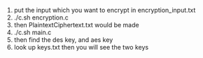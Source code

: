 1. put the input which you want to encrypt in encryption_input.txt
2. ./c.sh encryption.c
3. then PlaintextCiphertext.txt would be made
4. ./c.sh main.c
5. then find the des key, and aes key
6. look up keys.txt then you will see the two keys